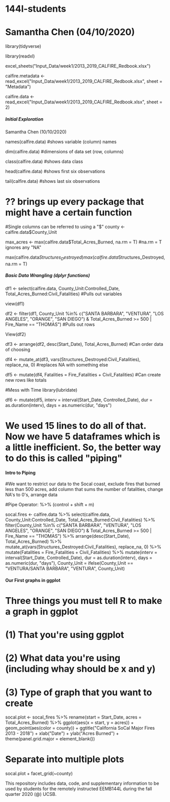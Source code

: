 # 144l-students
# Samantha Chen (04/10/2020)

library(tidyverse)

library(readxl)

excel_sheets("Input_Data/week1/2013_2019_CALFIRE_Redbook.xlsx")

calfire.metadata <- read_excel("Input_Data/week1/2013_2019_CALFIRE_Redbook.xlsx", sheet = "Metadata")

calfire.data <- read_excel("Input_Data/week1/2013_2019_CALFIRE_Redbook.xlsx", sheet = 2)

##### Initial Exploration #####
Samantha Chen (10/10/2020)

names(calfire.data) #shows variable (column) names

dim(calfire.data) #dimensions of data set (row, columns)

class(calfire.data) #shows data class

head(calfire.data) #shows first six observations

tail(calfire.data)  #shows last six observations

# ?? brings up every package that might have a certain function

#Single columns can be referred to using a "$"
county <- calfire.data$County_Unit

max_acres <- max(calfire.data$Total_Acres_Burned, na.rm = T) #na.rm = T ignores any "NA"

max(calfire.data$Structures_Destroyed)
max(calfire.data$Structures_Destroyed, na.rm = T)

##### Basic Data Wrangling (dplyr functions) #####

df1 <- select(calfire.data, County_Unit:Controlled_Date, Total_Acres_Burned:Civil_Fatalities) #Pulls out variables

view(df1)

df2 <- filter(df1, County_Unit %in% c("SANTA BARBARA", "VENTURA", "LOS ANGELES", "ORANGE", "SAN DIEGO") & Total_Acres_Burned >= 500 | Fire_Name == "THOMAS") #Pulls out rows

View(df2)

df3 <- arrange(df2, desc(Start_Date), Total_Acres_Burned) #Can order data of choosing

df4 <- mutate_at(df3, vars(Structures_Destroyed:Civil_Fatalities), replace_na, 0) #replaces NA with something else
  
df5 <- mutate(df4, Fatalities = Fire_Fatalities + Civil_Fatalities) #Can create new rows like totals

#Mess with Time
library(lubridate)

df6 <- mutate(df5, 
            interv = interval(Start_Date, Controlled_Date), 
            dur = as.duration(interv), 
            days = as.numeric(dur, "days")
        
# We used 15 lines to do all of that. Now we have 5 dataframes which is a little inefficient. So, the better way to do this is called "piping"

#### Intro to Piping ####

#We want to restrict our data to the Socal coast, exclude fires that burned less than 500 acres, add column that sums the number of fatalities, change NA's to 0's, arrange data

#Pipe Operator: %>% (control + shift + m)

socal.fires <- calfire.data %>%
  select(calfire.data, County_Unit:Controlled_Date, Total_Acres_Burned:Civil_Fatalities) %>% 
  filter(County_Unit %in% c("SANTA BARBARA", "VENTURA", "LOS ANGELES", "ORANGE", "SAN DIEGO") & Total_Acres_Burned >= 500 | Fire_Name == "THOMAS") %>% 
  arrange(desc(Start_Date), Total_Acres_Burned) %>% 
  mutate_at(vars(Structures_Destroyed:Civil_Fatalities), replace_na, 0) %>% 
  mutate(Fatalities = Fire_Fatalities + Civil_Fatalities) %>%   mutate(interv = interval(Start_Date, Controlled_Date), dur = as.duration(interv), days = as.numeric(dur, "days"), County_Unit = ifelse(County_Unit == "VENTURA/SANTA BARBARA", "VENTURA", County_Unit)

#### Our First graphs in ggplot ####

# Three things you must tell R to make a graph in ggplot
# (1) That you're using ggplot
# (2) What data you're using (including whay should be x and y)
# (3) Type of graph that you want to create

socal.plot <- socal_fires %>%
  rename(start = Start_Date,
          acres = Total_Acres_Burned) %>% 
  ggplot(aes(x = start, y = acres)) + geom_point(aes(color = county)) +
  ggtitle("California SoCal Major Fires 2013 - 2018") +
    xlab("Date") +
    ylab("Acres Burned") +
    theme(panel.grid.major = element_blank())
    
# Separate into multiple plots

socal.plot + facet_grid(~county)
  
  


This repository includes data, code, and supplementary information to be used by students for the remotely instructed EEMB144L during the fall quarter 2020 (@) UCSB. 

